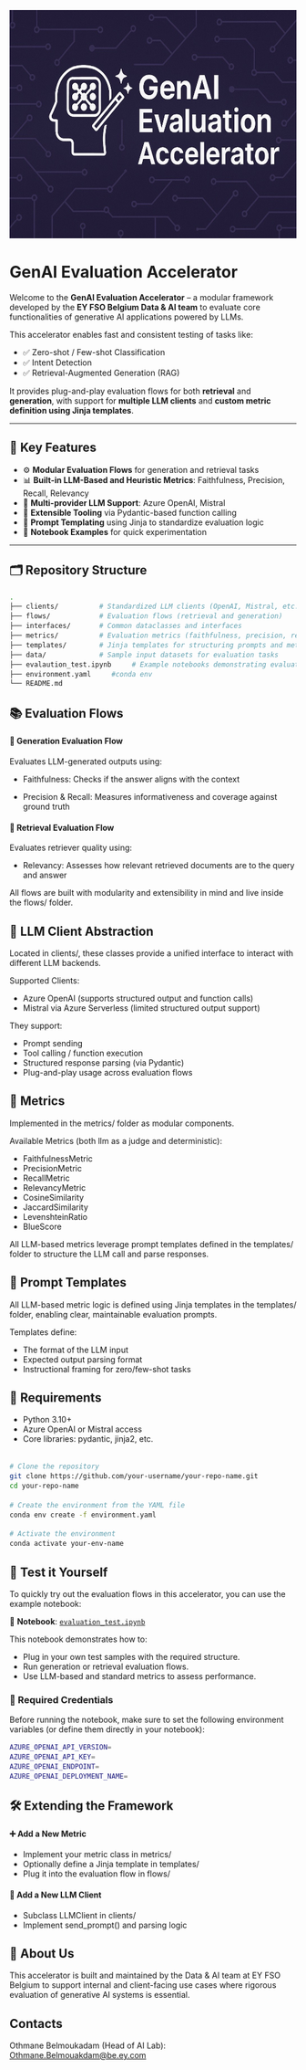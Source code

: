 <p align="center">
  <img src="Image.png" alt="EY GenAI Accelerator" style="height:400px; width:1000px ;"/>
</p>

# GenAI Evaluation Accelerator

Welcome to the **GenAI Evaluation Accelerator** – a modular framework developed by the **EY FSO Belgium Data & AI team** to evaluate core functionalities of generative AI applications powered by LLMs.

This accelerator enables fast and consistent testing of tasks like:
- ✅ Zero-shot / Few-shot Classification  
- ✅ Intent Detection  
- ✅ Retrieval-Augmented Generation (RAG)

It provides plug-and-play evaluation flows for both **retrieval** and **generation**, with support for **multiple LLM clients** and **custom metric definition using Jinja templates**.

---

## 🚀 Key Features

- ⚙️ **Modular Evaluation Flows** for generation and retrieval tasks  
- 📊 **Built-in LLM-Based and Heuristic Metrics**: Faithfulness, Precision, Recall, Relevancy  
- 🤖 **Multi-provider LLM Support**: Azure OpenAI, Mistral  
- 🧩 **Extensible Tooling** via Pydantic-based function calling  
- 🧠 **Prompt Templating** using Jinja to standardize evaluation logic  
- 🧪 **Notebook Examples** for quick experimentation  

---

## 🗂️ Repository Structure

```bash
.
├── clients/          # Standardized LLM clients (OpenAI, Mistral, etc.)
├── flows/            # Evaluation flows (retrieval and generation)
├── interfaces/       # Common dataclasses and interfaces
├── metrics/          # Evaluation metrics (faithfulness, precision, recall, relevancy)
├── templates/        # Jinja templates for structuring prompts and metric logic
├── data/             # Sample input datasets for evaluation tasks
├── evalaution_test.ipynb     # Example notebooks demonstrating evaluation setup
├── environment.yaml     #conda env 
└── README.md
```

## 📚 Evaluation Flows

#### 🧠 Generation Evaluation Flow
Evaluates LLM-generated outputs using:

- Faithfulness: Checks if the answer aligns with the context

- Precision & Recall: Measures informativeness and coverage against ground truth

#### 🔎 Retrieval Evaluation Flow
Evaluates retriever quality using:

- Relevancy: Assesses how relevant retrieved documents are to the query and answer

All flows are built with modularity and extensibility in mind and live inside the flows/ folder.

## 🤖 LLM Client Abstraction
Located in clients/, these classes provide a unified interface to interact with different LLM backends.

Supported Clients:
* Azure OpenAI (supports structured output and function calls)
* Mistral via Azure Serverless (limited structured output support)

They support:
   * Prompt sending
   * Tool calling / function execution
   * Structured response parsing (via Pydantic)
   * Plug-and-play usage across evaluation flows

## 🧪 Metrics
Implemented in the metrics/ folder as modular components.

Available Metrics (both llm as a judge and deterministic):
* FaithfulnessMetric
* PrecisionMetric
* RecallMetric
* RelevancyMetric
* CosineSimilarity
* JaccardSimilarity
* LevenshteinRatio
* BlueScore


All LLM-based metrics leverage prompt templates defined in the templates/ folder to structure the LLM call and parse responses.

## 📝 Prompt Templates
All LLM-based metric logic is defined using Jinja templates in the templates/ folder, enabling clear, maintainable evaluation prompts.

Templates define:
* The format of the LLM input
* Expected output parsing format
* Instructional framing for zero/few-shot tasks

## 🧱 Requirements
* Python 3.10+
* Azure OpenAI or Mistral access
* Core libraries: pydantic, jinja2, etc.


```bash

# Clone the repository
git clone https://github.com/your-username/your-repo-name.git
cd your-repo-name

# Create the environment from the YAML file
conda env create -f environment.yaml

# Activate the environment
conda activate your-env-name

```

## 🚀 Test it Yourself

To quickly try out the evaluation flows in this accelerator, you can use the example notebook:

📍 **Notebook**: [`evaluation_test.ipynb`](notebooks/evaluation_test.ipynb)

This notebook demonstrates how to:

- Plug in your own test samples with the required structure.
- Run generation or retrieval evaluation flows.
- Use LLM-based and standard metrics to assess performance.

### 🔐 Required Credentials

Before running the notebook, make sure to set the following environment variables (or define them directly in your notebook):

```bash
AZURE_OPENAI_API_VERSION=
AZURE_OPENAI_API_KEY=
AZURE_OPENAI_ENDPOINT=
AZURE_OPENAI_DEPLOYMENT_NAME=
```

## 🛠️ Extending the Framework

#### ➕ Add a New Metric
* Implement your metric class in metrics/
* Optionally define a Jinja template in templates/
* Plug it into the evaluation flow in flows/

#### 🔌 Add a New LLM Client
* Subclass LLMClient in clients/
* Implement send_prompt() and parsing logic

## 👥 About Us
This accelerator is built and maintained by the Data & AI team at EY FSO Belgium to support internal and client-facing use cases where rigorous evaluation of generative AI systems is essential.

## Contacts
 Othmane Belmoukadam (Head of AI Lab): 
 Othmane.Belmouakdam@be.ey.com